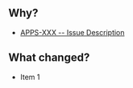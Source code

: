 ## Why?

- [APPS-XXX -- Issue Description](https://ndustrialio.atlassian.net/browse/APPS-XXX)

## What changed?

- Item 1

<!-- Uncomment these additional prompts if they are appropriate for your PR! -->
<!-- ## Testing Steps -->

<!-- ## Screenshots -->
